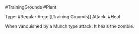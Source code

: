 #TrainingGrounds #Plant

Type: #Regular
Area: [[Training Grounds]]
Attack: #Heal

When vanquished by a Munch type attack: It heals the zombie.